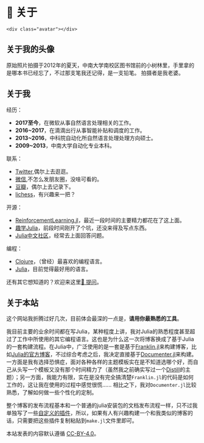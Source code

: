 # 👋 关于

```@raw html
<div class="avatar"></div>
```

## 关于我的头像

原始照片拍摄于2012年的夏天，中南大学南校区图书馆前的小树林里，手里拿的是哪本书已经忘了，不过那支笔我还记得，是一支铅笔。
拍摄者是我老婆。

## 关于我

经历：

- **2017至今**，在微软从事自然语言处理相关的工作。
- **2016~2017**，在滴滴出行从事智能补贴和调度的工作。
- **2013~2016**，中科院自动化所自然语言处理处理方向硕士。
- **2009~2013**，中南大学自动化专业本科。

联系：

- [Twitter](https://twitter.com/TianJun1991),偶尔上去逛逛。
- [微信](/assets/wechat.jpg),不怎么发朋友圈，没啥可看的。
- [豆瓣](https://www.douban.com/people/find_my_way/)，偶尔上去记录下。
- [lichess](https://lichess.org/@/Jun_Tian)，有兴趣来一把？

开源：

- [ReinforcementLearning.jl](https://github.com/JuliaReinforcementLearning/ReinforcementLearning.jl)，最近一段时间的主要精力都花在了这上面。
- [趣学Julia](https://learnjuliathefunway.com/)，前段时间刚开了个坑，还没来得及写点东西。
- [Julia中文社区](https://discourse.juliacn.com/)，经常去上面回答问题。

编程：

- [Clojure](https://clojure.org/)，（曾经）最喜欢的编程语言。
- [Julia](https://julialang.org/)，目前觉得最好用的语言。

还有其它想知道的？欢迎来这里[🙋 提问](/AMA)。

## 关于本站

这个网站我折腾过好几次，目前体会最深的一点是，**请用你最熟悉的工具**。

我目前主要的业余时间都在写Julia，某种程度上讲，我对Julia的熟悉程度甚至超过了工作中所使用的其它编程语言。这也是为什么这一次将博客换成了基于Julia的一套构建流程。在Julia中，广泛使用的是一套是基于[Franklin.jl](https://franklinjl.org/)来构建博客，比如[Julia的官方博客](https://julialang.org/blog/)，不过综合考虑之后，我决定直接基于[Documenter.jl](https://github.com/JuliaDocs/Documenter.jl)来构建。一方面是我有选择恐惧症，面对各种各样的主题模板实在是不知道选哪个好，而自己从头写一个模板又没有那个时间精力了（虽然我之前确实写过一个[Distill](https://github.com/tlienart/DistillTemplate)的主题）；另一方面，我能力有限，实在是没有完全搞清楚`Franklin.jl`的代码是如何工作的，这让我在使用的过程中感觉很慌...... 相比之下，我对`Documenter.jl`比较熟悉，了解如何做一些个性化的定制。

整个博客的发布流程基本和一个普通的julia安装包的文档发布流程一样，只不过我单独写了一些[自定义的插件](https://github.com/findmyway/TianJun.jl/blob/master/docs/common.jl)，所以，如果有人有兴趣构建一个和我类似的博客的话，只需要把这些插件复制粘贴到`make.jl`文件里即可。

本站发表的内容默认遵循 [CC-BY-4.0](https://creativecommons.org/licenses/by/4.0/)。
